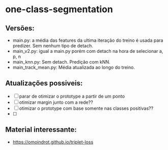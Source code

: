 # one-class-segmentation

## Versões:

- main.py: a média das features da ultima iteração do treino é usada para predizer. Sem nenhum tipo de detach.
- main_v2.py: igual a main.py porém com detach na hora de selecionar a, p, n
- main_knn.py: Sem detach. Predição com kNN.
- main_track_mean.py: Média atualizada ao longo do treino.

## Atualizações possiveis:

- [ ] parar de otimizar o prototype a partir de um ponto
- [ ] otimizar margin junto com a rede??
- [ ] otimizar o prototype com base somente nas classes positivas??
- [ ] 

## Material interessante:

- https://omoindrot.github.io/triplet-loss

